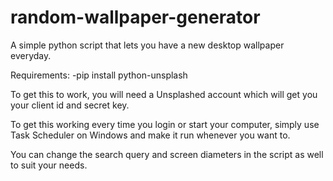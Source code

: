 # random-wallpaper-generator
A simple python script that lets you have a new desktop wallpaper everyday.

Requirements:
-pip install python-unsplash

To get this to work, you will need a Unsplashed account which will get you your client id and secret key.

To get this working every time you login or start your computer, simply use Task Scheduler on Windows and make it run whenever you want to.

You can change the search query and screen diameters in the script as well to suit your needs.

